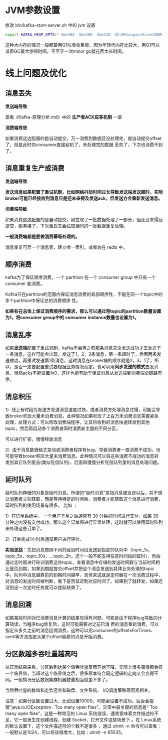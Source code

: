 # JVM参数设置

修改 bin/kafka-start-server.sh 中的 jvm 设置

```sh
export KAFKA_HEAP_OPTS="‐Xmx16G ‐Xms16G ‐Xmn12G ‐XX:MetaspaceSize=256M ‐XX:+UseG1GC ‐XX:MaxGCPauseMillis=50"
```

这种大内存的情况一般都要用G1垃圾收集器，因为年轻代内存比较大，用G1可以设置GC最大停顿时间，不至于一次minor gc就花费太长时间。

# 线上问题及优化

## 消息丢失

**发送端导致**

查看《Kafka-原理分析.md》中的 **生产者ACK应答机制** 一章



**消费端导致**

如果消费这边配置的是自动提交，万一消费到数据还没处理完，就自动提交offset了，但是此时你consumer直接宕机了，未处理完的数据 丢失了，下次也消费不到了。



## 消息重复生产或消费

**发送端导致**

**发送消息如果配置了重试机制，比如网络抖动时间过长导致发送端发送超时，实际broker可能已经接收到消息只是还未来得及发送ack，但发送方会重新发送消息。**



**消费端导致**

如果消费这边配置的是自动提交，刚拉取了一批数据处理了一部分，但还没来得及提交，服务挂了，下次重启又会拉取相同的一批数据重复处理。

**一般消费端都是要做消费幂等处理的。**



消息重复可弄一个消息表，建立唯一索引。或者放在 redis 中。

## 顺序消费

kafka为了保证顺序消费，一个 partition 在一个 consumer group 中只有一个 consumer 能消费。

Kafka只在partition的范围内保证消息消费的局部顺序性，不能在同一个topic中的多个partition中保证总的消费顺序 性。

**如果有在总体上保证消费顺序的需求，那么可以通过将topic的partition数量设置为1，将consumer group中的 consumer instance数量也设置为1。**



## 消息乱序

如果**发送端**配置了重试机制，kafka不会等之前那条消息完全发送成功才去发送下一条消息，这样可能会出现，发送了1，2，3条消息，第一条超时了，后面两条发送成功，再重试发送第1条消息，这时消息在broker端的顺序就是2，3，1了，所以，是否一定要配置重试要根据业务情况而定。也可以用**同步发送的模式**去发消息，当然acks不能设置为0，这样也能有助于保证消息从发送端到消费端全链路有序。



## 消息积压

1）线上有时因为发送方发送消息速度过快，或者消费方处理消息过慢，可能会导致broker积压大量未消费消息。此种情况如果积压了上百万未消费消息需要紧急处理，处理方式：可以修改消费端程序，让其将收到的消息快速转发到其他topic，然后再启动多个消费者同时消费新主题的不同分区。

可以进行扩容，慢慢释放消息

2）由于消息数据格式变动或消费者程序有bug，导致消费者一直消费不成功，也可能导致broker积压大量未消费消息。此种情况可以将这些消费不成功的消息转发到其它队列里去(类似死信队列)，后面再慢慢分析死信队列里的消息处理问题。



## 延时队列

延时队列存储的对象是延时消息。所谓的“延时消息”是指消息被发送以后，并不想让消费者立刻获取，而是等待特定的时间后，消费者才能获取这个消息进行消费，延时队列的使用场景有很多， 比如 ：

1）在订单系统中， 一个用户下单之后通常有 30 分钟的时间进行支付，如果 30 分钟之内没有支付成功，那么这个订单将进行异常处理，这时就可以使用延时队列来处理这些订单了。

2）订单完成1小时后通知用户进行评价。

**实现思路**：先把消息按照不同的延迟时间段发送到指定的队列中（topic_1s，topic_5s，topic_10s，...topic_2h，这个一般不能支持任意时间段的延时），然后通过定时器进行轮训消费这些topic，查看消息中存储的发送时间戳与当前时间相比是否到期，如果到期就提交offset并把这个消息发送到具体业务处理的topic中，队列中消息越靠前的到期时间越早，具体来说就是定时器在一次消费过程中，对消息的发送时间做判断，看下是否延迟到对应时间了，如果到了就转发，如果还没到这一次定时任务就可以提前结束了。



## 消息回溯

如果某段时间对已消费消息计算的结果觉得有问题，可能是由于程序bug导致的计算错误，当程序bug修复后，这时可能需要对之前已消 费的消息重新消费，可以指定从多久之前的消息回溯消费，这种可以用consumer的offsetsForTimes、seek等方法指定从某个offset偏移的消息开始消费。



## 分区数越多吞吐量越高吗

从压测结果来看，分区数到达某个值吞吐量反而开始下降，实际上很多事情都会有一个临界值，当超过这个临界值之后，很多原本符合既定逻辑的走向又会变得不同。一般情况分区数跟集群机器数量相当就差不多了。

当然吞吐量的数值和走势还会和磁盘、文件系统、 I/O调度策略等因素相关。

注意：如果分区数设置过大，比如设置10000，可能会设置不成功，后台会报错"java.io.IOException : Too many open files"。异常中最关键的信息是“ Too many open flies”，这是一种常见的 Linux 系统错误，通常意味着文件描述符不足，它一般发生在创建线程、创建 Socket、打开文件这些场景下 。在 Linux系统的默认设置下，这个文件描述符的个数不是很多 ，通过 ulimit -n 命令可以查看：一般默认是1024，可以将该值增大，比如：ulimit -n 65535。



